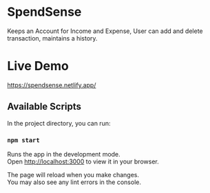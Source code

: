 # SpendSense
Keeps an Account for Income and Expense, User can add and delete transaction, maintains a history.

# Live Demo
https://spendsense.netlify.app/


## Available Scripts

In the project directory, you can run:

### `npm start`

Runs the app in the development mode.\
Open [http://localhost:3000](http://localhost:3000) to view it in your browser.

The page will reload when you make changes.\
You may also see any lint errors in the console.
